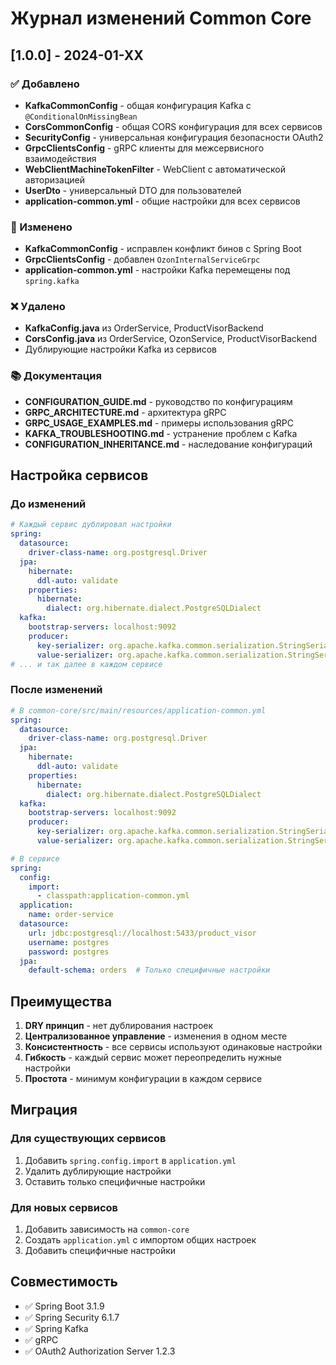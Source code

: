 # Журнал изменений Common Core

## [1.0.0] - 2024-01-XX

### ✅ Добавлено
- **KafkaCommonConfig** - общая конфигурация Kafka с `@ConditionalOnMissingBean`
- **CorsCommonConfig** - общая CORS конфигурация для всех сервисов
- **SecurityConfig** - универсальная конфигурация безопасности OAuth2
- **GrpcClientsConfig** - gRPC клиенты для межсервисного взаимодействия
- **WebClientMachineTokenFilter** - WebClient с автоматической авторизацией
- **UserDto** - универсальный DTO для пользователей
- **application-common.yml** - общие настройки для всех сервисов

### 🔧 Изменено
- **KafkaCommonConfig** - исправлен конфликт бинов с Spring Boot
- **GrpcClientsConfig** - добавлен `OzonInternalServiceGrpc`
- **application-common.yml** - настройки Kafka перемещены под `spring.kafka`

### ❌ Удалено
- **KafkaConfig.java** из OrderService, ProductVisorBackend
- **CorsConfig.java** из OrderService, OzonService, ProductVisorBackend
- Дублирующие настройки Kafka из сервисов

### 📚 Документация
- **CONFIGURATION_GUIDE.md** - руководство по конфигурациям
- **GRPC_ARCHITECTURE.md** - архитектура gRPC
- **GRPC_USAGE_EXAMPLES.md** - примеры использования gRPC
- **KAFKA_TROUBLESHOOTING.md** - устранение проблем с Kafka
- **CONFIGURATION_INHERITANCE.md** - наследование конфигураций

## Настройка сервисов

### До изменений
```yaml
# Каждый сервис дублировал настройки
spring:
  datasource:
    driver-class-name: org.postgresql.Driver
  jpa:
    hibernate:
      ddl-auto: validate
    properties:
      hibernate:
        dialect: org.hibernate.dialect.PostgreSQLDialect
  kafka:
    bootstrap-servers: localhost:9092
    producer:
      key-serializer: org.apache.kafka.common.serialization.StringSerializer
      value-serializer: org.apache.kafka.common.serialization.StringSerializer
# ... и так далее в каждом сервисе
```

### После изменений
```yaml
# В common-core/src/main/resources/application-common.yml
spring:
  datasource:
    driver-class-name: org.postgresql.Driver
  jpa:
    hibernate:
      ddl-auto: validate
    properties:
      hibernate:
        dialect: org.hibernate.dialect.PostgreSQLDialect
  kafka:
    bootstrap-servers: localhost:9092
    producer:
      key-serializer: org.apache.kafka.common.serialization.StringSerializer
      value-serializer: org.apache.kafka.common.serialization.StringSerializer

# В сервисе
spring:
  config:
    import:
      - classpath:application-common.yml
  application:
    name: order-service
  datasource:
    url: jdbc:postgresql://localhost:5433/product_visor
    username: postgres
    password: postgres
  jpa:
    default-schema: orders  # Только специфичные настройки
```

## Преимущества

1. **DRY принцип** - нет дублирования настроек
2. **Централизованное управление** - изменения в одном месте
3. **Консистентность** - все сервисы используют одинаковые настройки
4. **Гибкость** - каждый сервис может переопределить нужные настройки
5. **Простота** - минимум конфигурации в каждом сервисе

## Миграция

### Для существующих сервисов
1. Добавить `spring.config.import` в `application.yml`
2. Удалить дублирующие настройки
3. Оставить только специфичные настройки

### Для новых сервисов
1. Добавить зависимость на `common-core`
2. Создать `application.yml` с импортом общих настроек
3. Добавить специфичные настройки

## Совместимость

- ✅ Spring Boot 3.1.9
- ✅ Spring Security 6.1.7
- ✅ Spring Kafka
- ✅ gRPC
- ✅ OAuth2 Authorization Server 1.2.3
